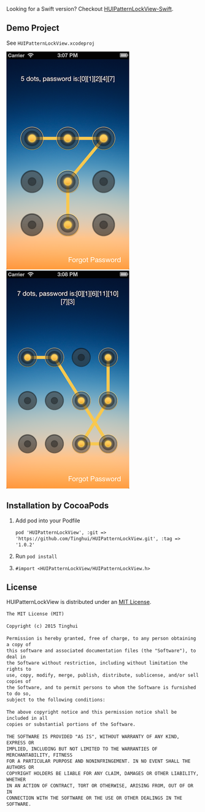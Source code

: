 Looking for a Swift version? Checkout [HUIPatternLockView-Swift](https://github.com/Tinghui/HUIPatternLockView-Swift).

## Demo Project
See `HUIPatternLockView.xcodeproj`

![](https://raw.githubusercontent.com/Tinghui/HUIPatternLockView/master/Demo/screenshot_3x3.png) ![](https://raw.githubusercontent.com/Tinghui/HUIPatternLockView/master/Demo/screenshot_3x4.png)


## Installation by CocoaPods
1. Add pod into your Podfile

	```objc
	pod 'HUIPatternLockView', :git => 'https://github.com/Tinghui/HUIPatternLockView.git', :tag => '1.0.2'
	```
	
2. Run `pod install`
3. `#import <HUIPatternLockView/HUIPatternLockView.h>`


## License
HUIPatternLockView is distributed under an [MIT License](http://opensource.org/licenses/MIT).

```
The MIT License (MIT)

Copyright (c) 2015 Tinghui

Permission is hereby granted, free of charge, to any person obtaining a copy of
this software and associated documentation files (the "Software"), to deal in
the Software without restriction, including without limitation the rights to
use, copy, modify, merge, publish, distribute, sublicense, and/or sell copies of
the Software, and to permit persons to whom the Software is furnished to do so,
subject to the following conditions:

The above copyright notice and this permission notice shall be included in all
copies or substantial portions of the Software.

THE SOFTWARE IS PROVIDED "AS IS", WITHOUT WARRANTY OF ANY KIND, EXPRESS OR
IMPLIED, INCLUDING BUT NOT LIMITED TO THE WARRANTIES OF MERCHANTABILITY, FITNESS
FOR A PARTICULAR PURPOSE AND NONINFRINGEMENT. IN NO EVENT SHALL THE AUTHORS OR
COPYRIGHT HOLDERS BE LIABLE FOR ANY CLAIM, DAMAGES OR OTHER LIABILITY, WHETHER
IN AN ACTION OF CONTRACT, TORT OR OTHERWISE, ARISING FROM, OUT OF OR IN
CONNECTION WITH THE SOFTWARE OR THE USE OR OTHER DEALINGS IN THE SOFTWARE.
```


